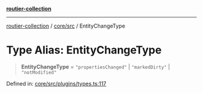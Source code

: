 [**routier-collection**](../../../README.md)

***

[routier-collection](../../../README.md) / [core/src](../README.md) / EntityChangeType

# Type Alias: EntityChangeType

> **EntityChangeType** = `"propertiesChanged"` \| `"markedDirty"` \| `"notModified"`

Defined in: [core/src/plugins/types.ts:117](https://github.com/Agrejus/routier/blob/ae307d61bf9883ec014a438be7cbd96d2060d092/core/src/plugins/types.ts#L117)
